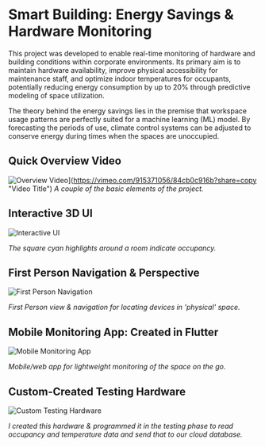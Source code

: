 # Smart Building: Energy Savings & Hardware Monitoring

This project was developed to enable real-time monitoring 
of hardware and building conditions within corporate environments. 
Its primary aim is to maintain hardware availability, improve 
physical accessibility for maintenance staff, and optimize indoor 
temperatures for occupants, potentially reducing energy consumption 
by up to 20% through predictive modeling of space utilization.

The theory behind the energy savings lies in the premise that 
workspace usage patterns are perfectly suited for a machine 
learning (ML) model. By forecasting the periods of use, climate 
control systems can be adjusted to conserve energy during times 
when the spaces are unoccupied.

## Quick Overview Video
![Overview Video](https://nicetake.com/tl_images/thumb.png)](https://vimeo.com/915371056/84cb0c916b?share=copy "Video Title")
*A couple of the basic elements of the project.*


## Interactive 3D UI

![Interactive UI](https://github.com/Nice-Take/sentient_project/blob/master/images/graphing_implemented.png)

*The square cyan highlights around a room indicate occupancy.*

## First Person Navigation & Perspective

![First Person Navigation](https://github.com/Nice-Take/sentient_project/blob/master/images/interior_UE_RealTimeRender_1.jpg)

*First Person view & navigation for locating devices in 'physical' space.*

## Mobile Monitoring App: Created in Flutter

![Mobile Monitoring App](https://github.com/Nice-Take/sentient_project/blob/master/images/Chart_for_UE_from_flutter.png)

*Mobile/web app for lightweight monitoring of the space on the go.*

## Custom-Created Testing Hardware

![Custom Testing Hardware](https://github.com/Nice-Take/sentient_project/blob/master/images/esp_hardware.jpg)

*I created this hardware & programmed it in the testing phase to read occupancy and temperature data and send that to our cloud database.*
